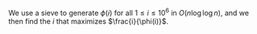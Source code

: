 We use a sieve to generate $\phi(i)$ for all $1 \leq i \leq 10^6$ in $O(n\log\log n)$, and we then find the $i$ that maximizes $\frac{i}{\phi(i)}$.